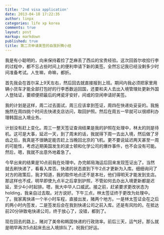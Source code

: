```yaml
---
title: '2nd visa application'
date: 2013-04-18 17:22:35
author: linpx
categories: life xp korea
comments: true
layout: post
markup: markdown
published: true
title: 第二次申请美签的自我折腾小结
---
```

我是有小聪明的，向来保持着捡了芝麻丢了西瓜的宝贵经验。这次回首尔收拾行李的过程中，都不忘占些时间上的便利申请下新的美签。全然忘记我已经没剩多少时间准备考试。人生嘛，命嘛，都折。<!--more-->

首先我会在首尔呆上9天左右，然后回去就直接报到上班。期间内我必须把家里用辆小货车才能全部打包好的行李悉数运回国，还要和夫人去出入境管理处更新外国人登陆证，要顺便把最后的烤瓷牙安好，间或的空闲申请好美签。

我的计划是这样，周二过去面试，周三应该拿到签证，周四在快递处妥妥的。我施施然在周四挑个时间去快递支店访问，取回护照。然后在周五一早就可以很顺利办理韩国出入境业务。

计划没有赶上变化。周三一整天签证查询结果是我的护照在处理中，林太的则是待机。这可是大事，延迟一天，到了周末的话，我就得下周一去出入境，然后做了牙齿之后，我真是不很确定能否赶上当晚回北京的飞机。更不要说延迟两天甚至一周的可能性，考虑近期美国发生的波士顿和化学公司的爆炸事件，也不会没有可能。然后，嗯，我就不出意外地着急了。

今早出来的结果是10点前我在处理中。办完邮局海运后回来发现签证出了。当然就去刷快递了，看看入库否。快递的状态直到下午2点才更新为入库。细细询问了对方的政策后，我才知道，我的取件地点还不是本社，他们得明天才能发到支店。那这样也不成，明早即使九点半之后拿到护照，不管如何去办出入境更新都是迟延，至少4小时起排。嗯，我大中华人口威武。接之前，赶紧要求更改状态为holding，我亲自过去取。对方说好。下午三点，林太签证终于更改为处理中。了。我家离快递一个半小时车程，直接出发，赌两个地方。一是林太签证会在之后的两小时内签发，二是签发后会在我到快递公司之前入库。还是有风险的。在抵达前20分钟致电快递公司，终于放心了，没错，都到了。

现在回去的路上，赌对了美帝和韩国快递的行政效率。前后三天，运气好。那么就是明早再次5点起床去出入境排队了。祝我们好运。
